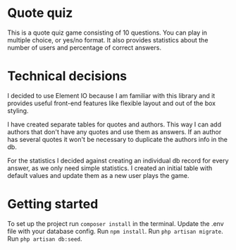 Quote quiz
====================
This is a quote quiz game consisting of 10 questions. You can play in multiple choice, or yes/no format. 
It also provides statistics about the number of users and percentage of correct answers.

Technical decisions
====================

I decided to use Element IO because I am familiar with this library and it provides useful front-end features like flexible layout and out of the box styling.

I have created separate tables for quotes and authors. 
This way I can add authors that don't have any quotes and use them as answers. 
If an author has several quotes it won't be necessary to duplicate the authors info in the db.

For the statistics I decided against creating an individual db record for every answer, as we only need simple statistics. 
I created an initial table with default values and update them as a new user plays the game.


Getting started
====================

To set up the project run `composer install` in the terminal.
Update the .env file with your database config.
Run `npm install`.
Run `php artisan migrate`.
Run `php artisan db:seed`.

